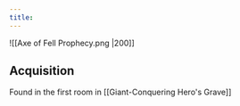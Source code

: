 ```yaml
---
title:
---
```


![[Axe of Fell Prophecy.png |200]]

## Acquisition

Found in the first room in [[Giant-Conquering Hero's Grave]]

